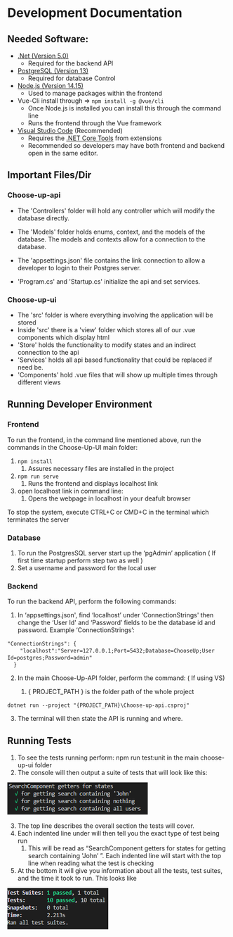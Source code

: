 # Development Documentation

## Needed Software:

 - [.Net (Version 5.0) ](https://dotnet.microsoft.com/download/dotnet/current/runtime)
 	- Required for the backend API
 - [PostgreSQL (Version 13)](https://www.postgresql.org/download/)
 	- Required for database Control
 - [Node.js (Version 14.15)](https://nodejs.org/en/)
 	- Used to manage packages within the frontend
 - Vue-Cli install through =>   `npm install -g @vue/cli`
	 - Once Node.js is installed you can install this through the command line
	 - Runs the frontend through the Vue framework
 - [Visual Studio Code](https://code.visualstudio.com/) (Recommended)
 	- Requires the [.NET Core Tools](https://marketplace.visualstudio.com/items?itemName=formulahendry.dotnet) from extensions
	- Recommended so developers may have both frontend and backend open in the same editor.
	

## Important Files/Dir

 ### Choose-up-api
 
 - The 'Controllers' folder will hold any controller which will modify the database directly.
 - The 'Models' folder holds enums, context, and the models of the database. The models and contexts allow
 for a connection to the database.
 
 - The 'appsettings.json' file contains the link connection to allow a developer to login to their Postgres server.
 - 'Program.cs' and  'Startup.cs' initialize the api and set services.
 
 ### Choose-up-ui
 
 - The 'src' folder is where everything involving the application will be stored
 - Inside 'src' there is a 'view' folder which stores all of our .vue components which display html
 - 'Store' holds the functionality to modify states and an indirect connection to the api
 - 'Services' holds all api based functionality that could be replaced if need be.
 - 'Components' hold .vue files that will show up multiple times through different views
 
## Running Developer Environment

### Frontend
To run the frontend, in the command line mentioned above, run the commands in the Choose-Up-UI main folder:
1. `npm install`
	1. Assures necessary files are installed in the project
2. `npm run serve`
	1. Runs the frontend and displays localhost link
3. open localhost link in command line:
	1. Opens the webpage in localhost in your deafult browser

To stop the system, execute CTRL+C or CMD+C in the terminal which terminates the server

### Database

1. To run the PostgresSQL server start up the ‘pgAdmin’ application ( If first time startup perform step two as well )
2. Set a username and password for the local user

### Backend

To run the backend API, perform the following commands:

 1. In ‘appsettings.json', find ‘localhost’ under ‘ConnectionStrings' then change the ‘User Id' and ‘Password’ fields to be the database id and password. Example ‘ConnectionStrings’:
```
"ConnectionStrings": {
    "localhost":"Server=127.0.0.1;Port=5432;Database=ChooseUp;User Id=postgres;Password=admin"
  }
```
2. In the main Choose-Up-API folder, perform the command: ( If using VS)

	1. { PROJECT_PATH } is the folder path of the whole project
```
dotnet run --project "{PROJECT_PATH}\Choose-up-api.csproj"
```
3. The terminal will then state the API is running and where.

## Running Tests

1. To see the tests running perform: npm run test:unit in the main choose-up-ui folder
2. The console will then output a suite of tests that will look like this:

![Test Suite](../Auxiliary%20Files/DevDocPictures/testSuite.png)

3. The top line describes the overall section the tests will cover.
4. Each indented line under will then tell you the exact type of test being run
	1. This will be read as “SearchComponent getters for states for getting search containing 'John’ ”. Each indented line will start with the top line when 	reading what the test is checking
5. At the bottom it will give you information about all the tests, test suites, and the time it took to run. This looks like

![Test Results](../Auxiliary%20Files/DevDocPictures/testResults.png)

